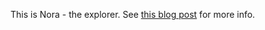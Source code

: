 This is Nora - the explorer.  See [this blog post](https://lorrainbow.wordpress.com/2017/03/06/make-raspberry-pi-first-person-view-robot-car/) for more info.
